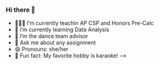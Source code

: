 ### Hi there 👋

- 👩🏻‍🏫 I’m currently teachin AP CSP and Honors Pre-Calc
- 🌱 I’m currently learning Data Analysis
- 👯 I’m the dance team advisor
- 💬 Ask me about any assignment
- 😄 Pronouns: she/her
- 🎤 Fun fact: My favorite hobby is karaoke!
-->

